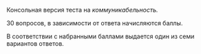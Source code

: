 Консольная версия теста на *коммуникабельность.*

30 вопросов, в зависимости от ответа начисляются баллы.

В соответствии с набранными баллами выдается один из семи вариантов ответов.

